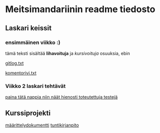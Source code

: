 <h1>Meitsimandariinin readme tiedosto</h1>
<h2>Laskari keissit</h2>
<h3> ensimmäinen viikko :) </h3>

tämä teksti sisältää <b>lihavoituja</b> ja <em>kursivoituja</em> osuuksia, ebin


[gitlog.txt](laskarit/viikko1/gitlog.txt)

[komentorivi.txt](laskarit/viikko1/komentorivi.txt)

### Viikko 2 laskari tehtävät

[paina tätä nappia niin näät hienosti toteutettuja testejä](laskarit/viikko2/)


## Kurssiprojekti
[määrittelydokumentti](dokumentaatio/maaritteludokumentti.md)
[tuntikirjanpito](dokumentaatio/kirjanpito.txt)
